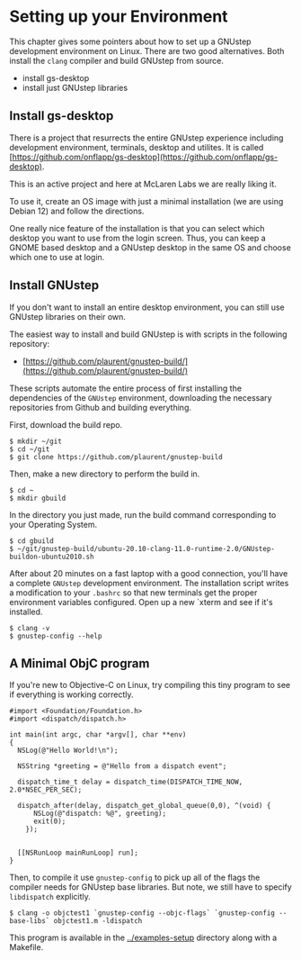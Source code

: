 # Setting up your Environment

This chapter gives some pointers about how to set up a GNUstep development environment on Linux.  There are two good alternatives.  Both install the `clang` compiler and build GNUstep from source.

- install gs-desktop
- install just GNUstep libraries


## Install gs-desktop

There is a project that resurrects the entire GNUstep experience including development environment, terminals, desktop and utilites.  It is called [https://github.com/onflapp/gs-desktop](https://github.com/onflapp/gs-desktop).

This is an active project and here at McLaren Labs we are really liking it.

To use it, create an OS image with just a minimal installation (we are using Debian 12) and follow the directions.

One really nice feature of the installation is that you can select which desktop you want to use from the login screen.  Thus, you can keep a GNOME based desktop and a GNUstep desktop in the same OS and choose which one to use at login.

## Install GNUstep

If you don't want to install an entire desktop environment, you can still use GNUstep libraries on their own.

The easiest way to install and build GNUstep is with scripts in the following repository:

- [https://github.com/plaurent/gnustep-build/](https://github.com/plaurent/gnustep-build/)

These scripts automate the entire process of first installing the dependencies of the `GNUstep` environment, downloading the necessary repositories from Github and building everything.

First, download the build repo.

``` console
$ mkdir ~/git
$ cd ~/git
$ git clone https://github.com/plaurent/gnustep-build
```

Then, make a new directory to perform the build in.

``` console
$ cd ~
$ mkdir gbuild
```

In the directory you just made, run the build command corresponding to your Operating System.

``` console
$ cd gbuild
$ ~/git/gnustep-build/ubuntu-20.10-clang-11.0-runtime-2.0/GNUstep-buildon-ubuntu2010.sh
```

After about 20 minutes on a fast laptop with a good connection, you'll have a complete `GNUstep` development environment.  The installation script writes a modification to your `.bashrc` so that new terminals get the proper environment variables configured.  Open up a new `xterm and see if it's installed.

``` console
$ clang -v
$ gnustep-config --help
```

## A Minimal ObjC program

If you're new to Objective-C on Linux, try compiling this tiny program to see if everything is working correctly.

```objc
#import <Foundation/Foundation.h>
#import <dispatch/dispatch.h>

int main(int argc, char *argv[], char **env)
{
  NSLog(@"Hello World!\n");

  NSString *greeting = @"Hello from a dispatch event";

  dispatch_time_t delay = dispatch_time(DISPATCH_TIME_NOW, 2.0*NSEC_PER_SEC);

  dispatch_after(delay, dispatch_get_global_queue(0,0), ^(void) {
      NSLog(@"dispatch: %@", greeting);
      exit(0);
    });

  
  [[NSRunLoop mainRunLoop] run];
}
```

Then, to compile it use `gnustep-config` to pick up all of the flags the compiler needs for GNUstep base libraries.  But note, we still have to specify `libdispatch` explicitly.

``` console
$ clang -o objctest1 `gnustep-config --objc-flags` `gnustep-config --base-libs` objctest1.m -ldispatch
```

This program is available in the [../examples-setup](../examples-setup) directory along with a Makefile.


